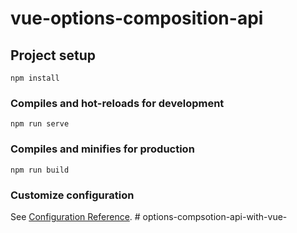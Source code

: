 # vue-options-composition-api

## Project setup
```
npm install
```

### Compiles and hot-reloads for development
```
npm run serve
```

### Compiles and minifies for production
```
npm run build
```

### Customize configuration
See [Configuration Reference](https://cli.vuejs.org/config/).
#   o p t i o n s - c o m p s o t i o n - a p i - w i t h - v u e -  
 